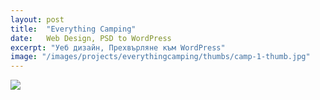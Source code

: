 ```yaml
---
layout: post
title:  "Everything Camping"
date:   Web Design, PSD to WordPress
excerpt: "Уеб дизайн, Прехвърляне към WordPress"
image: "/images/projects/everythingcamping/thumbs/camp-1-thumb.jpg"
---
```


<img src="/images/projects/atg/camp-1-thumb.jpg"> 